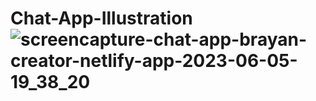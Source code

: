 # Chat-App-Illustration![screencapture-chat-app-brayan-creator-netlify-app-2023-06-05-19_38_20](https://github.com/BrayanElias/Chat-App-Illustration/assets/85414364/842ec65a-9998-4f12-ac03-6c05344f9600)
